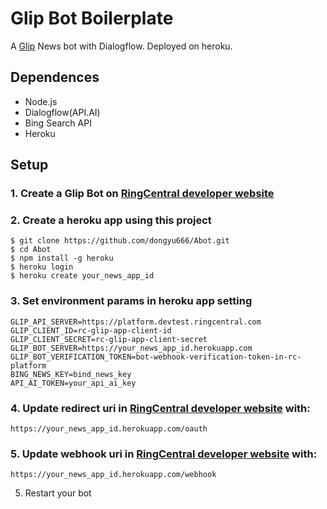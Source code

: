 # Glip Bot Boilerplate

A [Glip](https://glip.com/) News bot with Dialogflow. Deployed on heroku.

## Dependences

* Node.js
* Dialogflow(API.AI)
* Bing Search API
* Heroku

## Setup

### 1. Create a Glip Bot on [RingCentral developer website](https://developer.ringcentral.com/)

### 2. Create a heroku app using this project

```
$ git clone https://github.com/dongyu666/Abot.git
$ cd Abot
$ npm install -g heroku
$ heroku login
$ heroku create your_news_app_id
```

### 3. Set environment params in heroku app setting

```
GLIP_API_SERVER=https://platform.devtest.ringcentral.com
GLIP_CLIENT_ID=rc-glip-app-client-id
GLIP_CLIENT_SECRET=rc-glip-app-client-secret
GLIP_BOT_SERVER=https://your_news_app_id.herokuapp.com
GLIP_BOT_VERIFICATION_TOKEN=bot-webhook-verification-token-in-rc-platform
BING_NEWS_KEY=bind_news_key
API_AI_TOKEN=your_api_ai_key
```

### 4. Update redirect uri in [RingCentral developer website](https://developer.ringcentral.com/) with:

```
https://your_news_app_id.herokuapp.com/oauth
```

### 5. Update webhook uri in [RingCentral developer website](https://developer.ringcentral.com/) with:

```
https://your_news_app_id.herokuapp.com/webhook

```

5. Restart your bot

